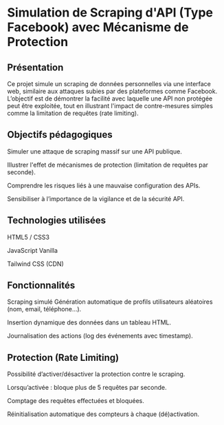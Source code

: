 # Simulation de Scraping d'API (Type Facebook) avec Mécanisme de Protection
## Présentation
Ce projet simule un scraping de données personnelles via une interface web, similaire aux attaques subies par des plateformes comme Facebook. L’objectif est de démontrer la facilité avec laquelle une API non protégée peut être exploitée, tout en illustrant l'impact de contre-mesures simples comme la limitation de requêtes (rate limiting).

## Objectifs pédagogiques
Simuler une attaque de scraping massif sur une API publique.

Illustrer l'effet de mécanismes de protection (limitation de requêtes par seconde).

Comprendre les risques liés à une mauvaise configuration des APIs.

Sensibiliser à l’importance de la vigilance et de la sécurité API.

## Technologies utilisées
HTML5 / CSS3

JavaScript Vanilla

Tailwind CSS (CDN)

## Fonctionnalités
Scraping simulé
Génération automatique de profils utilisateurs aléatoires (nom, email, téléphone...).

Insertion dynamique des données dans un tableau HTML.

Journalisation des actions (log des événements avec timestamp).

## Protection (Rate Limiting)
Possibilité d’activer/désactiver la protection contre le scraping.

Lorsqu’activée : bloque plus de 5 requêtes par seconde.

Comptage des requêtes effectuées et bloquées.

Réinitialisation automatique des compteurs à chaque (dé)activation.
